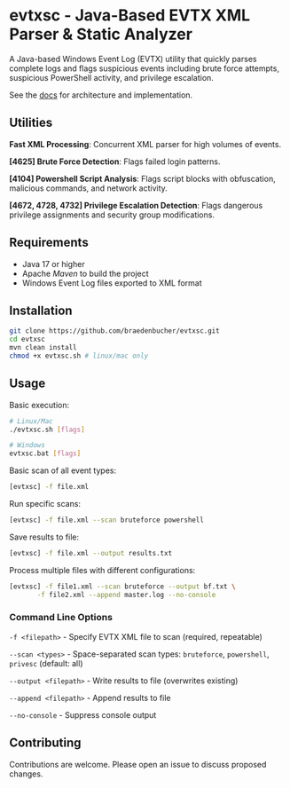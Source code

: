# evtxsc - Java-Based EVTX XML Parser & Static Analyzer

A Java-based Windows Event Log (EVTX) utility that quickly parses complete logs and flags suspicious events including brute force attempts, suspicious PowerShell activity, and privilege escalation. 

See the [docs](DOCS.md) for architecture and implementation.

## Utilities

**Fast XML Processing**: Concurrent XML parser for high volumes of events.

**\[4625] Brute Force Detection**: Flags failed login patterns\.

**\[4104] Powershell Script Analysis**: Flags script blocks with obfuscation, malicious commands, and network activity.

**\[4672, 4728, 4732] Privilege Escalation Detection**: Flags dangerous privilege assignments and security group modifications.

## Requirements

- Java 17 or higher
- Apache *Maven* to build the project
- Windows Event Log files exported to XML format

## Installation

```bash
git clone https://github.com/braedenbucher/evtxsc.git
cd evtxsc
mvn clean install
chmod +x evtxsc.sh # linux/mac only
```

## Usage

Basic execution:
```bash
# Linux/Mac
./evtxsc.sh [flags]

# Windows
evtxsc.bat [flags]
```

Basic scan of all event types:
```bash
[evtxsc] -f file.xml
```

Run specific scans:
```bash
[evtxsc] -f file.xml --scan bruteforce powershell
```

Save results to file:
```bash
[evtxsc] -f file.xml --output results.txt
```

Process multiple files with different configurations:
```bash
[evtxsc] -f file1.xml --scan bruteforce --output bf.txt \
       -f file2.xml --append master.log --no-console
```

### Command Line Options

`-f <filepath>` - Specify EVTX XML file to scan (required, repeatable)

`--scan <types>` - Space-separated scan types: `bruteforce`, `powershell`, `privesc` (default: all)

`--output <filepath>` - Write results to file (overwrites existing)

`--append <filepath>` - Append results to file

`--no-console` - Suppress console output

## Contributing

Contributions are welcome. Please open an issue to discuss proposed changes.







